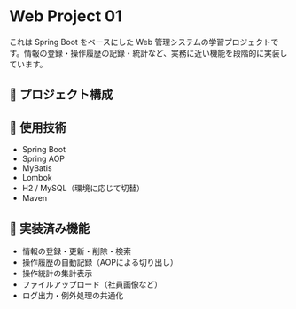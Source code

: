 # Web Project 01

これは Spring Boot をベースにした Web 管理システムの学習プロジェクトです。情報の登録・操作履歴の記録・統計など、実務に近い機能を段階的に実装しています。

## 📁 プロジェクト構成

## 🚀 使用技術

- Spring Boot
- Spring AOP
- MyBatis
- Lombok
- H2 / MySQL（環境に応じて切替）
- Maven

## 🧩 実装済み機能

- 情報の登録・更新・削除・検索
- 操作履歴の自動記録（AOPによる切り出し）
- 操作統計の集計表示
- ファイルアップロード（社員画像など）
- ログ出力・例外処理の共通化
